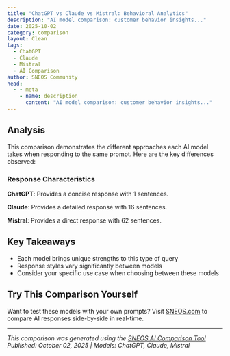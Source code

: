 ```yaml
---
title: "ChatGPT vs Claude vs Mistral: Behavioral Analytics"
description: "AI model comparison: customer behavior insights..."
date: 2025-10-02
category: comparison
layout: Clean
tags:
  - ChatGPT
  - Claude
  - Mistral
  - AI Comparison
author: SNEOS Community
head:
  - - meta
    - name: description
      content: "AI model comparison: customer behavior insights..."
---
```


<ChatComparison
  title="ChatGPT vs Claude vs Mistral: Behavioral Analytics"
  prompt="customer behavior insights"
  :responses='{
    "ChatGPT": "Error calling OpenAI API.",
    "Claude": "# Customer Behavior Insights: A Comprehensive Guide\n\n## Key Areas of Customer Behavior Analysis\n\n### 1. **Purchase Patterns**\n- **Buying frequency** - How often customers make purchases\n- **Seasonal trends** - Peak buying periods and seasonal preferences\n- **Price sensitivity** - Response to pricing changes and promotions\n- **Product preferences** - Most popular items and categories\n\n### 2. **Digital Behavior**\n- **Website navigation** - Pages visited, time spent, bounce rates\n- **Mobile vs. desktop usage** - Device preferences and behaviors\n- **Social media engagement** - Platform preferences and interaction patterns\n- **Email engagement** - Open rates, click-through rates, response times\n\n### 3. **Customer Journey Mapping**\n- **Awareness stage** - How customers discover your brand\n- **Consideration phase** - Research and comparison behaviors\n- **Purchase decision** - Final conversion triggers\n- **Post-purchase** - Support needs, satisfaction, and loyalty patterns\n\n## Key Metrics to Track\n\n### Behavioral Metrics\n- **Customer Lifetime Value (CLV)**\n- **Purchase frequency and recency**\n- **Average order value (AOV)**\n- **Cart abandonment rates**\n- **Return/exchange patterns**\n\n### Engagement Metrics\n- **Time on site/app**\n- **Page views per session**\n- **Social media interactions**\n- **Customer service touchpoints**\n\n## Data Collection Methods\n\n### 1. **Direct Feedback**\n- Surveys and questionnaires\n- Customer interviews\n- Focus groups\n- Reviews and ratings\n\n### 2. **Behavioral Tracking**\n- Website analytics\n- Purchase history analysis\n- Social media monitoring\n- Email marketing metrics\n\n### 3. **Advanced Analytics**\n- Heat mapping\n- A/B testing\n- Cohort analysis\n- Predictive modeling\n\n## Common Behavioral Patterns\n\n### **Impulse Buyers**\n- Quick decision-making\n- Responsive to limited-time offers\n- High engagement with visual content\n\n### **Research-Heavy Customers**\n- Extended consideration periods\n- Multiple touchpoints before purchase\n- High value on reviews and comparisons\n\n### **Loyal Customers**\n- Regular purchase patterns\n- Lower price sensitivity\n- High engagement with brand content\n\n### **Price-Sensitive Shoppers**\n- Wait for sales and promotions\n- Compare prices across platforms\n- Responsive to discount communications\n\n## Actionable Insights\n\n### **Personalization Opportunities**\n- Tailor product recommendations\n- Customize marketing messages\n- Optimize timing of communications\n\n### **Experience Optimization**\n- Streamline checkout processes\n- Improve mobile experience\n- Enhance customer support\n\n### **Marketing Strategy**\n- Segment audiences effectively\n- Optimize channel mix\n- Time campaigns strategically\n\n## Tools for Analysis\n\n### **Analytics Platforms**\n- Google Analytics\n- Adobe Analytics\n- Mixpanel\n- Amplitude\n\n### **Customer Data Platforms**\n- Salesforce CDP\n- Adobe Experience Platform\n- Segment\n- Treasure Data\n\n### **Survey and Feedback Tools**\n- Typeform\n- SurveyMonkey\n- Hotjar\n- Qualtrics\n\n## Implementation Steps\n\n1. **Define objectives** - What specific behaviors do you want to understand?\n2. **Choose metrics** - Select KPIs that align with your goals\n3. **Collect data** - Implement tracking and feedback collection\n4. **Analyze patterns** - Look for trends and segments\n5. **Test insights** - Validate findings through experimentation\n6. **Act on learnings** - Implement changes based on insights\n7. **Monitor results** - Track the impact of your actions\n\nWould you like me to dive deeper into any specific aspect of customer behavior analysis, such as a particular industry, customer segment, or analytical technique?",
    "Mistral": "Understanding customer behavior is crucial for businesses to tailor their products, services, and marketing strategies effectively. Here are some key insights into customer behavior:\n\n### 1. **Purchase Decision Process**\n   - **Awareness:** Customers become aware of a need or problem.\n   - **Information Search:** They gather information about potential solutions.\n   - **Evaluation of Alternatives:** They compare different options.\n   - **Purchase Decision:** They make a decision to buy.\n   - **Post-Purchase Evaluation:** They evaluate the product or service after purchase.\n\n### 2. **Motivations and Needs**\n   - **Functional Needs:** Basic requirements like quality, price, and convenience.\n   - **Emotional Needs:** Feelings and desires, such as status, self-esteem, and social acceptance.\n   - **Social Needs:** Influenced by peers, family, and societal norms.\n\n### 3. **Influencing Factors**\n   - **Demographics:** Age, gender, income, education, and occupation.\n   - **Psychographics:** Lifestyle, values, attitudes, and personality traits.\n   - **Behavioral Segmentation:** Purchase behavior, usage patterns, and loyalty.\n\n### 4. **Customer Journey**\n   - **Touchpoints:** Interactions with the brand at various stages (e.g., website, social media, in-store).\n   - **Experience:** Overall satisfaction and perception of the brand.\n   - **Feedback:** Customer reviews, ratings, and direct feedback.\n\n### 5. **Loyalty and Retention**\n   - **Satisfaction:** Meeting or exceeding customer expectations.\n   - **Engagement:** Active participation and interaction with the brand.\n   - **Advocacy:** Willingness to recommend the brand to others.\n\n### 6. **Technology and Digital Behavior**\n   - **Online Shopping:** Preferences for e-commerce platforms, mobile apps, and social media shopping.\n   - **Digital Marketing:** Response to email campaigns, social media ads, and online reviews.\n   - **Data Privacy:** Concerns about data security and privacy.\n\n### 7. **Psychological Factors**\n   - **Perception:** How customers interpret and understand information.\n   - **Learning:** How customers acquire knowledge and skills related to products.\n   - **Attitudes:** Beliefs and feelings that influence behavior.\n\n### 8. **Social Influences**\n   - **Reference Groups:** Groups that influence a customer\u0027s behavior (e.g., family, friends, colleagues).\n   - **Opinion Leaders:** Individuals who have a significant influence on others.\n   - **Social Media:** Impact of social media platforms on purchasing decisions.\n\n### 9. **Cultural Factors**\n   - **Cultural Norms:** Values, beliefs, and customs that shape behavior.\n   - **Subcultures:** Smaller groups within a larger culture with distinct behaviors.\n   - **Globalization:** Impact of global trends and international influences.\n\n### 10. **Economic Factors**\n   - **Income Levels:** How much money customers have to spend.\n   - **Economic Conditions:** Overall economic environment (e.g., recession, boom).\n   - **Pricing Sensitivity:** How price changes affect purchasing decisions.\n\n### 11. **Environmental Factors**\n   - **Sustainability:** Preferences for eco-friendly and sustainable products.\n   - **Ethical Consumption:** Concerns about fair trade, labor practices, and corporate social responsibility.\n\n### 12. **Trends and Innovations**\n   - **Technological Advancements:** Adoption of new technologies and innovations.\n   - **Market Trends:** Emerging trends in consumer preferences and behaviors.\n\n### 13. **Customer Segmentation**\n   - **Market Segmentation:** Dividing the market into distinct groups based on shared characteristics.\n   - **Personalization:** Tailoring products, services, and marketing messages to individual customers.\n\n### 14. **Feedback and Improvement**\n   - **Customer Feedback:** Collecting and analyzing feedback to improve products and services.\n   - **Continuous Improvement:** Ongoing efforts to enhance customer experience and satisfaction.\n\nBy leveraging these insights, businesses can better understand their customers, anticipate their needs, and create more effective strategies to meet those needs."
  }'
  published-date="12:57"
/>

## Analysis

This comparison demonstrates the different approaches each AI model takes when responding to the same prompt. Here are the key differences observed:

### Response Characteristics

**ChatGPT**: Provides a concise response with 1 sentences. 

**Claude**: Provides a detailed response with 16 sentences. 

**Mistral**: Provides a direct response with 62 sentences. 

## Key Takeaways

- Each model brings unique strengths to this type of query
- Response styles vary significantly between models
- Consider your specific use case when choosing between these models

## Try This Comparison Yourself

Want to test these models with your own prompts? Visit [SNEOS.com](https://sneos.com) to compare AI responses side-by-side in real-time.

---

*This comparison was generated using the [SNEOS AI Comparison Tool](https://sneos.com)*
*Published: October 02, 2025 | Models: ChatGPT, Claude, Mistral*
